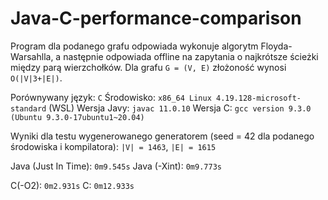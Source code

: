 # Java-C-performance-comparison

Program dla podanego grafu odpowiada wykonuje algorytm Floyda-Warsahlla, a następnie odpowiada offline na zapytania o najkrótsze ścieżki między parą wierzchołków.
Dla grafu `G = (V, E)` złożoność wynosi `O(|V|3+|E|)`.

Porównywany język: `C`
Środowisko: `x86_64 Linux 4.19.128-microsoft-standard` (WSL)
Wersja Javy: `javac 11.0.10`
Wersja C: `gcc version 9.3.0 (Ubuntu 9.3.0-17ubuntu1~20.04)`

Wyniki dla testu wygenerowanego generatorem (seed = 42 dla podanego środowiska i kompilatora): `|V| = 1463`, `|E| = 1615`

Java (Just In Time): `0m9.545s`
Java (-Xint): `0m9.773s`

C(-O2): `0m2.931s`
C: `0m12.933s`
